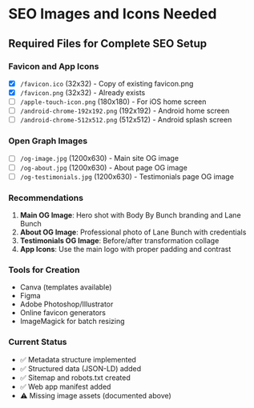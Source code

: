 # SEO Images and Icons Needed

## Required Files for Complete SEO Setup

### Favicon and App Icons
- [x] `/favicon.ico` (32x32) - Copy of existing favicon.png
- [x] `/favicon.png` (32x32) - Already exists
- [ ] `/apple-touch-icon.png` (180x180) - For iOS home screen
- [ ] `/android-chrome-192x192.png` (192x192) - Android home screen
- [ ] `/android-chrome-512x512.png` (512x512) - Android splash screen

### Open Graph Images
- [ ] `/og-image.jpg` (1200x630) - Main site OG image
- [ ] `/og-about.jpg` (1200x630) - About page OG image  
- [ ] `/og-testimonials.jpg` (1200x630) - Testimonials page OG image

### Recommendations
1. **Main OG Image**: Hero shot with Body By Bunch branding and Lane Bunch
2. **About OG Image**: Professional photo of Lane Bunch with credentials
3. **Testimonials OG Image**: Before/after transformation collage
4. **App Icons**: Use the main logo with proper padding and contrast

### Tools for Creation
- Canva (templates available)
- Figma 
- Adobe Photoshop/Illustrator
- Online favicon generators
- ImageMagick for batch resizing

### Current Status
- ✅ Metadata structure implemented
- ✅ Structured data (JSON-LD) added
- ✅ Sitemap and robots.txt created
- ✅ Web app manifest added
- ⚠️ Missing image assets (documented above)